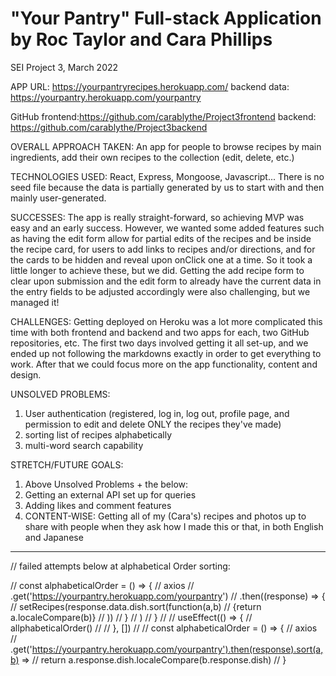 # "Your Pantry" Full-stack Application by Roc Taylor and Cara Phillips

SEI Project 3, March 2022


APP URL: https://yourpantryrecipes.herokuapp.com/
backend data: https://yourpantry.herokuapp.com/yourpantry

GitHub frontend:https://github.com/carablythe/Project3frontend
backend: https://github.com/carablythe/Project3backend

OVERALL APPROACH TAKEN:
An app for people to browse recipes by main ingredients, add their own recipes to the collection (edit, delete, etc.)

TECHNOLOGIES USED:
React, Express, Mongoose, Javascript... There is no seed file because the data is partially generated by us to start with and then mainly user-generated.

SUCCESSES:
The app is really straight-forward, so achieving MVP was easy and an early success.  However, we wanted some added features such as having the edit form allow for partial edits of the recipes and be inside the recipe card, for users to add links to recipes and/or directions, and for the cards to be hidden and reveal upon onClick one at a time. So it took a little longer to achieve these, but we did. Getting the add recipe form to clear upon submission and the edit form to already have the current data in the entry fields to be adjusted accordingly were also challenging, but we managed it!

CHALLENGES:
Getting deployed on Heroku was a lot more complicated this time with both frontend and backend and two apps for each, two GitHub repositories, etc.  The first two days involved getting it all set-up, and we ended up not following the markdowns exactly in order to get everything to work.  After that we could focus more on the app functionality, content and design.

UNSOLVED PROBLEMS:
1. User authentication (registered, log in, log out, profile page, and permission to edit and delete ONLY the recipes they've made)
2. sorting list of recipes alphabetically
3. multi-word search capability

STRETCH/FUTURE GOALS:
1. Above Unsolved Problems + the below:
2. Getting an external API set up for queries
2. Adding likes and comment features
3. CONTENT-WISE: Getting all of my (Cara's) recipes and photos up to share with people when they ask how I made this or that, in both English and Japanese
-----



// failed attempts below at alphabetical Order sorting:

  // const alphabeticalOrder = () => {
  //   axios
  //     .get('https://yourpantry.herokuapp.com/yourpantry')
  //     .then((response) => {
  //       setRecipes(response.data.dish.sort(function(a,b)
  //       {return a.localeCompare(b)}
  //     ))
  //   }
  //  )
  // }
  //
  // useEffect(() => {
  //   allphabeticalOrder()
  // // }, [])
  //
  // const alphabeticalOrder = () => {
  //   axios
  //     .get('https://yourpantry.herokuapp.com/yourpantry').then(response).sort(a,b) =>
  //   return a.response.dish.localeCompare(b.response.dish)
  // }
